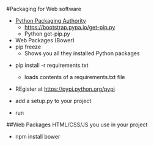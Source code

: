#Packaging for Web software

-  [Python Packaging Authority](https://pypi.python.org/pypi)
    +  https://bootstrap.pypa.io/get-pip.py
    +  Python get-pip.py
-  Web Packages (Bower)
-  pip freeze
    +  Shows you all they installed Python packages
+  pip install -r requirements.txt
    *  loads contents of a requirements.txt file

+  REgister at https://pypi.python.org/pypi
+  add a setup.py to your project
+  run

##Web Packages
HTML/CSS/JS you use in your project
-  npm install bower
